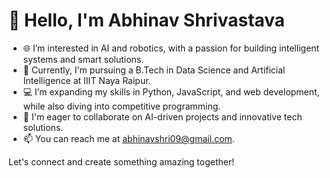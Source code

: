 # 👋 Hello, I'm Abhinav Shrivastava

- 🌐 I’m interested in AI and robotics, with a passion for building intelligent systems and smart solutions.
- 📖 Currently, I'm pursuing a B.Tech in Data Science and Artificial Intelligence at IIIT Naya Raipur.
- 💻 I’m expanding my skills in Python, JavaScript, and web development, while also diving into competitive programming.
- 🎯 I'm eager to collaborate on AI-driven projects and innovative tech solutions.
- 📫 You can reach me at abhinavshri09@gmail.com.

Let's connect and create something amazing together!

<!---
abhinavshrivastava950/abhinavshrivastava950 is a ✨ special ✨ repository because its `README.md` (this file) appears on your GitHub profile.
You can click the Preview link to take a look at your changes.
--->
